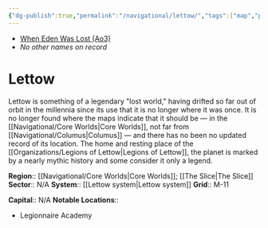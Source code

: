 ```yaml
---
{"dg-publish":true,"permalink":"/navigational/lettow/","tags":["map","planet","core"]}
---
```


- [When Eden Was Lost (Ao3)](https://archiveofourown.org/works/19334440/chapters/45992584)
- *No other names on record*
# Lettow

Lettow is something of a legendary "lost world," having drifted so far out of orbit in the millennia since its use that it is no longer where it was once. It is no longer found where the maps indicate that it should be — in the [[Navigational/Core Worlds\|Core Worlds]], not far from [[Navigational/Columus\|Columus]] — and there has no been no updated record of its location. The home and resting place of the [[Organizations/Legions of Lettow\|Legions of Lettow]], the planet is marked by a nearly mythic history and some consider it only a legend. 

**Region**::  [[Navigational/Core Worlds\|Core Worlds]]; [[The Slice\|The Slice]]
**Sector**::  N/A
**System**::  [[Lettow system\|Lettow system]]
**Grid**::  M-11

**Capital**::  N/A
**Notable Locations**::
- Legionnaire Academy
